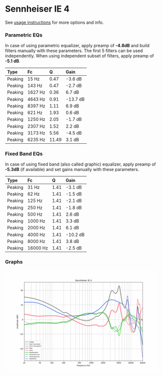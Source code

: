 # Sennheiser IE 4
See [usage instructions](https://github.com/jaakkopasanen/AutoEq#usage) for more options and info.

### Parametric EQs
In case of using parametric equalizer, apply preamp of **-4.8dB** and build filters manually
with these parameters. The first 5 filters can be used independently.
When using independent subset of filters, apply preamp of **-5.1 dB**.

| Type    | Fc      |     Q | Gain     |
|:--------|:--------|:------|:---------|
| Peaking | 15 Hz   |  0.47 | -3.6 dB  |
| Peaking | 143 Hz  |  0.47 | -2.7 dB  |
| Peaking | 1627 Hz |  0.36 | 6.7 dB   |
| Peaking | 4643 Hz |  0.91 | -13.7 dB |
| Peaking | 8397 Hz |  1.11 | 6.9 dB   |
| Peaking | 621 Hz  |  1.93 | 0.6 dB   |
| Peaking | 1250 Hz |  2.05 | -1.7 dB  |
| Peaking | 2307 Hz |  1.52 | 2.2 dB   |
| Peaking | 3173 Hz |  5.56 | -4.5 dB  |
| Peaking | 6235 Hz | 11.49 | 3.1 dB   |

### Fixed Band EQs
In case of using fixed band (also called graphic) equalizer, apply preamp of **-5.3dB**
(if available) and set gains manually with these parameters.

| Type    | Fc       |    Q | Gain     |
|:--------|:---------|:-----|:---------|
| Peaking | 31 Hz    | 1.41 | -3.1 dB  |
| Peaking | 62 Hz    | 1.41 | -1.5 dB  |
| Peaking | 125 Hz   | 1.41 | -2.1 dB  |
| Peaking | 250 Hz   | 1.41 | -1.8 dB  |
| Peaking | 500 Hz   | 1.41 | 2.6 dB   |
| Peaking | 1000 Hz  | 1.41 | 3.3 dB   |
| Peaking | 2000 Hz  | 1.41 | 6.1 dB   |
| Peaking | 4000 Hz  | 1.41 | -10.2 dB |
| Peaking | 8000 Hz  | 1.41 | 3.8 dB   |
| Peaking | 16000 Hz | 1.41 | -2.5 dB  |

### Graphs
![](./Sennheiser%20IE%204.png)